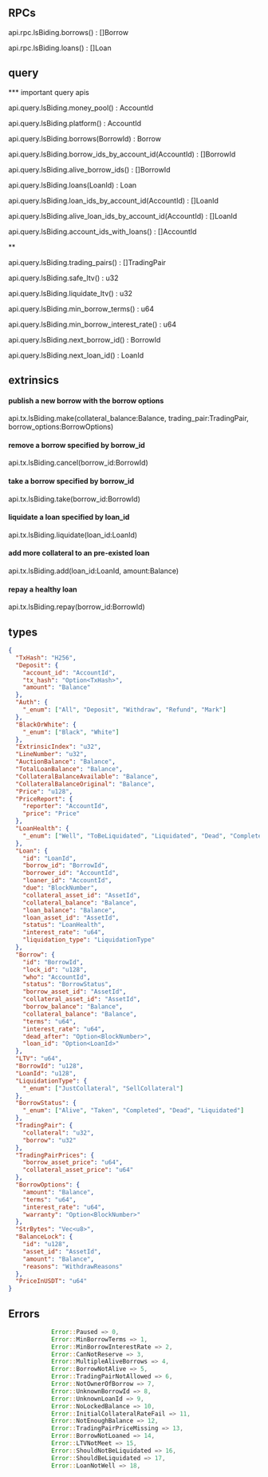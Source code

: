 ## RPCs

api.rpc.lsBiding.borrows() : []Borrow

api.rpc.lsBiding.loans() : []Loan

## query

\*\*\* important query apis

api.query.lsBiding.money_pool() : AccountId

api.query.lsBiding.platform() : AccountId

api.query.lsBiding.borrows(BorrowId) : Borrow

api.query.lsBiding.borrow_ids_by_account_id(AccountId) : []BorrowId

api.query.lsBiding.alive_borrow_ids() : []BorrowId

api.query.lsBiding.loans(LoanId) : Loan

api.query.lsBiding.loan_ids_by_account_id(AccountId) : []LoanId

api.query.lsBiding.alive_loan_ids_by_account_id(AccountId) : []LoanId

api.query.lsBiding.account_ids_with_loans() : []AccountId

\*\*

api.query.lsBiding.trading_pairs() : []TradingPair

api.query.lsBiding.safe_ltv() : u32

api.query.lsBiding.liquidate_ltv() : u32

api.query.lsBiding.min_borrow_terms() : u64

api.query.lsBiding.min_borrow_interest_rate() : u64

api.query.lsBiding.next_borrow_id() : BorrowId

api.query.lsBiding.next_loan_id() : LoanId

## extrinsics

#### publish a new borrow with the borrow options

api.tx.lsBiding.make(collateral_balance:Balance, trading_pair:TradingPair, borrow_options:BorrowOptions)

#### remove a borrow specified by borrow_id

api.tx.lsBiding.cancel(borrow_id:BorrowId)

#### take a borrow specified by borrow_id

api.tx.lsBiding.take(borrow_id:BorrowId)

#### liquidate a loan specified by loan_id

api.tx.lsBiding.liquidate(loan_id:LoanId)

#### add more collateral to an pre-existed loan

api.tx.lsBiding.add(loan_id:LoanId, amount:Balance)

#### repay a healthy loan

api.tx.lsBiding.repay(borrow_id:BorrowId)

## types

```json
{
  "TxHash": "H256",
  "Deposit": {
    "account_id": "AccountId",
    "tx_hash": "Option<TxHash>",
    "amount": "Balance"
  },
  "Auth": {
    "_enum": ["All", "Deposit", "Withdraw", "Refund", "Mark"]
  },
  "BlackOrWhite": {
    "_enum": ["Black", "White"]
  },
  "ExtrinsicIndex": "u32",
  "LineNumber": "u32",
  "AuctionBalance": "Balance",
  "TotalLoanBalance": "Balance",
  "CollateralBalanceAvailable": "Balance",
  "CollateralBalanceOriginal": "Balance",
  "Price": "u128",
  "PriceReport": {
    "reporter": "AccountId",
    "price": "Price"
  },
  "LoanHealth": {
    "_enum": ["Well", "ToBeLiquidated", "Liquidated", "Dead", "Completed"]
  },
  "Loan": {
    "id": "LoanId",
    "borrow_id": "BorrowId",
    "borrower_id": "AccountId",
    "loaner_id": "AccountId",
    "due": "BlockNumber",
    "collateral_asset_id": "AssetId",
    "collateral_balance": "Balance",
    "loan_balance": "Balance",
    "loan_asset_id": "AssetId",
    "status": "LoanHealth",
    "interest_rate": "u64",
    "liquidation_type": "LiquidationType"
  },
  "Borrow": {
    "id": "BorrowId",
    "lock_id": "u128",
    "who": "AccountId",
    "status": "BorrowStatus",
    "borrow_asset_id": "AssetId",
    "collateral_asset_id": "AssetId",
    "borrow_balance": "Balance",
    "collateral_balance": "Balance",
    "terms": "u64",
    "interest_rate": "u64",
    "dead_after": "Option<BlockNumber>",
    "loan_id": "Option<LoanId>"
  },
  "LTV": "u64",
  "BorrowId": "u128",
  "LoanId": "u128",
  "LiquidationType": {
    "_enum": ["JustCollateral", "SellCollateral"]
  },
  "BorrowStatus": {
    "_enum": ["Alive", "Taken", "Completed", "Dead", "Liquidated"]
  },
  "TradingPair": {
    "collateral": "u32",
    "borrow": "u32"
  },
  "TradingPairPrices": {
    "borrow_asset_price": "u64",
    "collateral_asset_price": "u64"
  },
  "BorrowOptions": {
    "amount": "Balance",
    "terms": "u64",
    "interest_rate": "u64",
    "warranty": "Option<BlockNumber>"
  },
  "StrBytes": "Vec<u8>",
  "BalanceLock": {
    "id": "u128",
    "asset_id": "AssetId",
    "amount": "Balance",
    "reasons": "WithdrawReasons"
  },
  "PriceInUSDT": "u64"
}
```

## Errors

```rust
            Error::Paused => 0,
            Error::MinBorrowTerms => 1,
            Error::MinBorrowInterestRate => 2,
            Error::CanNotReserve => 3,
            Error::MultipleAliveBorrows => 4,
            Error::BorrowNotAlive => 5,
            Error::TradingPairNotAllowed => 6,
            Error::NotOwnerOfBorrow => 7,
            Error::UnknownBorrowId => 8,
            Error::UnknownLoanId => 9,
            Error::NoLockedBalance => 10,
            Error::InitialCollateralRateFail => 11,
            Error::NotEnoughBalance => 12,
            Error::TradingPairPriceMissing => 13,
            Error::BorrowNotLoaned => 14,
            Error::LTVNotMeet => 15,
            Error::ShouldNotBeLiquidated => 16,
            Error::ShouldBeLiquidated => 17,
            Error::LoanNotWell => 18,
```
